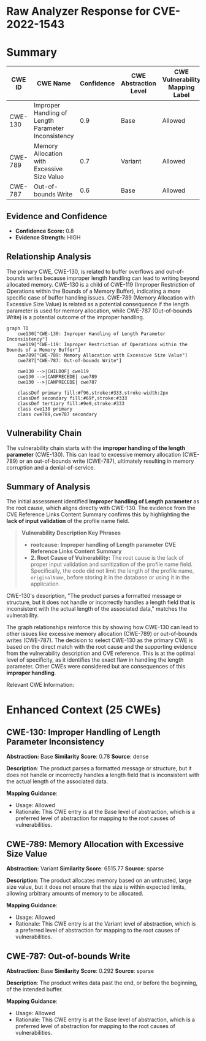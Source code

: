 # Raw Analyzer Response for CVE-2022-1543

# Summary
| CWE ID | CWE Name | Confidence | CWE Abstraction Level | CWE Vulnerability Mapping Label | CWE-Vulnerability Mapping Notes |
|---|---|---|---|---|---|
| CWE-130 | Improper Handling of Length Parameter Inconsistency | 0.9 | Base | Allowed | Primary CWE |
| CWE-789 | Memory Allocation with Excessive Size Value | 0.7 | Variant | Allowed | Secondary Candidate |
| CWE-787 | Out-of-bounds Write | 0.6 | Base | Allowed | Secondary Candidate |

## Evidence and Confidence

*   **Confidence Score:** 0.8
*   **Evidence Strength:** HIGH

## Relationship Analysis
The primary CWE, CWE-130, is related to buffer overflows and out-of-bounds writes because improper length handling can lead to writing beyond allocated memory. CWE-130 is a child of CWE-119 (Improper Restriction of Operations within the Bounds of a Memory Buffer), indicating a more specific case of buffer handling issues. CWE-789 (Memory Allocation with Excessive Size Value) is related as a potential consequence if the length parameter is used for memory allocation, while CWE-787 (Out-of-bounds Write) is a potential outcome of the improper handling.

```mermaid
graph TD
    cwe130["CWE-130: Improper Handling of Length Parameter Inconsistency"]
    cwe119["CWE-119: Improper Restriction of Operations within the Bounds of a Memory Buffer"]
    cwe789["CWE-789: Memory Allocation with Excessive Size Value"]
    cwe787["CWE-787: Out-of-bounds Write"]
    
    cwe130 -->|CHILDOF| cwe119
    cwe130 -->|CANPRECEDE| cwe789
    cwe130 -->|CANPRECEDE| cwe787
    
    classDef primary fill:#f96,stroke:#333,stroke-width:2px
    classDef secondary fill:#69f,stroke:#333
    classDef tertiary fill:#9e9,stroke:#333
    class cwe130 primary
    class cwe789,cwe787 secondary
```

## Vulnerability Chain
The vulnerability chain starts with the **improper handling of the length parameter** (CWE-130). This can lead to excessive memory allocation (CWE-789) or an out-of-bounds write (CWE-787), ultimately resulting in memory corruption and a denial-of-service.

## Summary of Analysis
The initial assessment identified **Improper handling of Length parameter** as the root cause, which aligns directly with CWE-130. The evidence from the CVE Reference Links Content Summary confirms this by highlighting the **lack of input validation** of the profile name field.

> **Vulnerability Description Key Phrases**
> - **rootcause:** **Improper handling of Length parameter**
> **CVE Reference Links Content Summary**
> - **2. Root Cause of Vulnerability:** The root cause is the lack of proper input validation and sanitization of the profile name field. Specifically, the code did not limit the length of the profile name, `originalName`, before storing it in the database or using it in the application.

CWE-130's description, "The product parses a formatted message or structure, but it does not handle or incorrectly handles a length field that is inconsistent with the actual length of the associated data," matches the vulnerability.

The graph relationships reinforce this by showing how CWE-130 can lead to other issues like excessive memory allocation (CWE-789) or out-of-bounds writes (CWE-787). The decision to select CWE-130 as the primary CWE is based on the direct match with the root cause and the supporting evidence from the vulnerability description and CVE reference. This is at the optimal level of specificity, as it identifies the exact flaw in handling the length parameter. Other CWEs were considered but are consequences of this **improper handling**.

Relevant CWE Information:

# Enhanced Context (25 CWEs)

## CWE-130: Improper Handling of Length Parameter Inconsistency
**Abstraction:** Base
**Similarity Score**: 0.78
**Source**: dense

**Description**:
The product parses a formatted message or structure, but it does not handle or incorrectly handles a length field that is inconsistent with the actual length of the associated data.

**Mapping Guidance**:
- Usage: Allowed
- Rationale: This CWE entry is at the Base level of abstraction, which is a preferred level of abstraction for mapping to the root causes of vulnerabilities.

## CWE-789: Memory Allocation with Excessive Size Value
**Abstraction:** Variant
**Similarity Score**: 6515.77
**Source**: sparse

**Description**:
The product allocates memory based on an untrusted, large size value, but it does not ensure that the size is within expected limits, allowing arbitrary amounts of memory to be allocated.

**Mapping Guidance**:
- Usage: Allowed
- Rationale: This CWE entry is at the Variant level of abstraction, which is a preferred level of abstraction for mapping to the root causes of vulnerabilities.

## CWE-787: Out-of-bounds Write
**Abstraction:** Base
**Similarity Score**: 0.292
**Source**: sparse

**Description**:
The product writes data past the end, or before the beginning, of the intended buffer.

**Mapping Guidance**:
- Usage: Allowed
- Rationale: This CWE entry is at the Base level of abstraction, which is a preferred level of abstraction for mapping to the root causes of vulnerabilities.